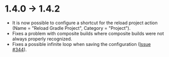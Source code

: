 # 1.4.0 -> 1.4.2

- It is now possible to configure a shortcut for the reload project action (Name = "Reload Gradle Project", Category = "Project").
- Fixes a problem with composite builds where composite builds were not always properly recognized.
- Fixes a possible infinite loop when saving the configuration ([Issue #344](https://github.com/kelemen/netbeans-gradle-project/issues/344)).
